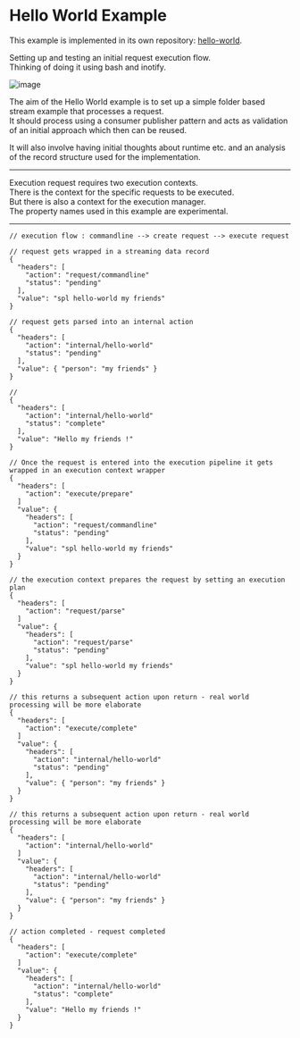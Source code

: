 # Hello World Example

This example is implemented in its own repository: [hello-world](https://github.com/SPlectrum/hello-world).

Setting up and testing an initial request execution flow.  
Thinking of doing it using bash and inotify.  

![image](https://github.com/user-attachments/assets/6192afa9-f9dc-494a-bc9c-9e0bd22ccb82)

The aim of the Hello World example is to set up a simple folder based stream example that processes a request.  
It should process using a consumer publisher pattern and acts as validation of an initial approach which then can be reused.

It will also involve having initial thoughts about runtime etc.
and an analysis of the record structure used for the implementation.

---

Execution request requires two execution contexts.  
There is the context for the specific requests to be executed.  
But there is also a context for the execution manager.  
The property names used in this example are experimental.

---
```
// execution flow : commandline --> create request --> execute request

// request gets wrapped in a streaming data record
{
  "headers": [
    "action": "request/commandline"
    "status": "pending"
  ],
  "value": "spl hello-world my friends"
}

// request gets parsed into an internal action
{
  "headers": [
    "action": "internal/hello-world"
    "status": "pending"
  ],
  "value": { "person": "my friends" }
}

// 
{
  "headers": [
    "action": "internal/hello-world"
    "status": "complete"
  ],
  "value": "Hello my friends !"
}

// Once the request is entered into the execution pipeline it gets wrapped in an execution context wrapper
{
  "headers": [
    "action": "execute/prepare"
  ]
  "value": {
    "headers": [
      "action": "request/commandline"
      "status": "pending"
    ],
    "value": "spl hello-world my friends"
  }
}

// the execution context prepares the request by setting an execution plan
{
  "headers": [
    "action": "request/parse"
  ]
  "value": {
    "headers": [
      "action": "request/parse"
      "status": "pending"
    ],
    "value": "spl hello-world my friends"
  }
}

// this returns a subsequent action upon return - real world processing will be more elaborate
{
  "headers": [
    "action": "execute/complete"
  ]
  "value": {
    "headers": [
      "action": "internal/hello-world"
      "status": "pending"
    ],
    "value": { "person": "my friends" }
  }
}

// this returns a subsequent action upon return - real world processing will be more elaborate
{
  "headers": [
    "action": "internal/hello-world"
  ]
  "value": {
    "headers": [
      "action": "internal/hello-world"
      "status": "pending"
    ],
    "value": { "person": "my friends" }
  }
}

// action completed - request completed
{
  "headers": [
    "action": "execute/complete"
  ]
  "value": {
    "headers": [
      "action": "internal/hello-world"
      "status": "complete"
    ],
    "value": "Hello my friends !"
  }
}
```
